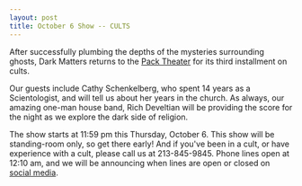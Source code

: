 ```yaml
---
layout: post
title: October 6 Show -- CULTS 
---
```


After successfully plumbing the depths of the mysteries surrounding ghosts, Dark Matters returns to the [Pack Theater](http://www.packtheater.com) for its third installment on cults. 

Our guests include Cathy Schenkelberg, who spent 14 years as a Scientologist, and will tell us about her years in the church.  As always, our amazing one-man house band, Rich Develtian will be providing the score for the night as we explore the dark side of religion.

The show starts at 11:59 pm this Thursday, October 6. This show will be standing-room only, so get there early! And if you've been in a cult, or have experience with a cult, please call us at 213-845-9845. Phone lines open at 12:10 am, and we will be announcing when lines are open or closed on [social media](http://www.twitter.com/darkmattersshow). 
